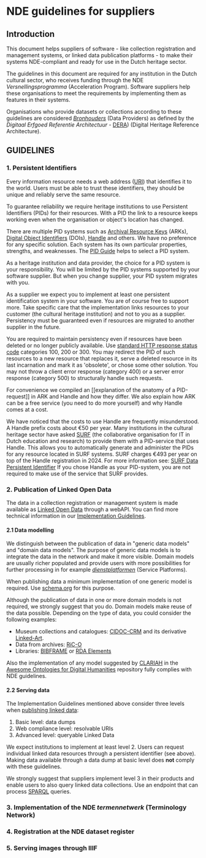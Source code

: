 # NDE guidelines for suppliers

## Introduction

This document helps suppliers of software - like collection registration and management systems, or linked data publication platforms - to make their systems NDE-compliant and ready for use in the Dutch heritage sector.  

The guidelines in this document are required for any institution in the Dutch cultural sector, who receives funding through the NDE *Versnellingsprogramma* (Acceleration Program). Software suppliers help these organisations to meet the requirements by implementing them as features in their systems.

Organisations who provide datasets or collections according to these guidelines are considered  [*Bronhouders*](https://dera.netwerkdigitaalerfgoed.nl/index.php/Rollen#Bronhouder) (Data Providers) as defined by the *Digitaal Erfgoed Referentie Architectuur* - [DERA](https://dera.netwerkdigitaalerfgoed.nl)) (Digital Heritage Reference Architecture).

## GUIDELINES

### 1. Persistent Identifiers

Every information resource needs a web address ([URI](https://en.wikipedia.org/wiki/Uniform_Resource_Identifier)) that identifies it to the world. Users must be able to trust these identifiers, they should be unique and reliably serve the same resource. 

To guarantee reliability we require heritage institutions to use Persistent Identifiers (PIDs) for their resources. With a PID the link to a resource keeps working even when the organisation or object's location has changed.

There are multiple PID systems such as [Archival Resource Keys](https://arks.org) (ARKs), [Digital Object Identifiers](https://www.doi.org) (DOIs), [Handle](http://handle.net) and others. We have no preference for any specific solution. Each system has its own particular properties, strengths, and weaknesses. The [PID Guide](https://www.pidwijzer.nl/en) helps to select a PID system. 

As a heritage institution and data provider, the choice for a PID system is your responsibility. You will be limited by the PID systems supported by your software supplier. But when you change supplier, your PID system migrates with you. 

As a supplier we expect you to implement at least one persistent identification system in your software. You are of course free to support more. Take specific care that the implementation links resources to your customer (the cultural heritage institution) and not to you as a supplier. Persistency must be guaranteed even if resources are migrated to another supplier in the future.

You are required to maintain persistency even if resources have been deleted or no longer publicly available. Use [standard HTTP response status code](https://developer.mozilla.org/en-US/docs/Web/HTTP/Status#redirection_messages) categories 100, 200 or 300. You may redirect the PID of such resources to a new resource that replaces it, serve a deleted resource in its last incarnation and mark it as 'obsolete', or chose some other solution. You may not throw a client error response (category 400) or a server error response (category 500) to structurally handle such requests.

For convenience we compiled an [[explanation of the anatomy of a PID-request]] in ARK and Handle and how they differ. We also explain how ARK can be a free service (you need to do more yourself) and why Handle comes at a cost. 

We have noticed that the costs to use Handle are frequently misunderstood. A Handle prefix costs about €50 per year. Many institutions in the cultural heritage sector have asked [SURF](https://www.surf.nl/en) (the collaborative organisation for IT in Dutch education and research) to provide them with a PID-service that uses Handle. This allows you to automatically generate and administer the PIDs for any resource located in SURF systems. SURF charges €493 per year on top of the Handle registration in 2024. For more information see: [SURF Data Persistent Identifier](https://www.surf.nl/en/data-persistent-identifier-data-always-findable-by-permanent-references) If you chose Handle as your PID-system, you are not required to make use of the service that SURF provides. 

### 2.  Publication of Linked Open Data

The data in a collection registration or management system is made available as [Linked Open Data](https://netwerkdigitaalerfgoed.nl/activiteiten/linked-data-2/) through a webAPI. You can find more technical information in our [Implementation Guidelines](https://netwerk-digitaal-erfgoed.github.io/cm-implementation-guidelines/#publishing-collection-information).

#### 2.1 Data modelling

We distinguish between the publication of data in "generic data models" and "domain data models". The purpose of generic data models is to integrate the data in the network and make it more visible. Domain models are usually richer populated and provide users with more possibilities for further processing in for example [*dienstplatformen*](https://netwerkdigitaalerfgoed.nl/nieuws/maak-jij-erfgoedsites-en-apps-volg-de-afspraken-uit-de-architectuurblauwdruk-voor-dienstplatformen/) (Service Platforms).

When publishing data a minimum implementation of one generic model is required. Use [schema.org](https://schema.org) for this purpose.

Although the publication of data in one or more domain models is not required, we strongly suggest that you do. Domain models make reuse of the data possible. Depending on the type of data, you could consider the following examples:
- Museum collections and catalogues: [CIDOC-CRM](https://cidoc-crm.org) and its derivative [Linked-Art](https://linked.art/model/).
- Data from archives: [RiC-O](https://www.ica.org/standards/RiC/RiC-O_v0-2.html)
- Libraries: [BIBFRAME](https://www.loc.gov/bibframe/) or [RDA Elements](https://www.rdaregistry.info/Elements/)

Also the implementation of any model suggested by [CLARIAH](https://www.clariah.nl) in the [Awesome Ontologies for Digital Humanities](https://github.com/CLARIAH/awesome-humanities-ontologies) repository fully complies with NDE guidelines.

#### 2.2 Serving data

The Implementation Guidelines mentioned above consider three levels when [publishing linked data](https://netwerk-digitaal-erfgoed.github.io/cm-implementation-guidelines/#publishing-linked-data):
1. Basic level: data dumps
2. Web compliance level: resolvable URIs
3. Advanced level: queryable Linked Data

We expect institutions to implement at least level 2. Users can request individual linked data resources through a persistent identifier (see above). Making data available through a data dump at basic level does **not** comply with these guidelines.

We strongly suggest that suppliers implement level 3 in their products and enable users to also query linked data collections. Use an endpoint that can process [SPARQL](https://www.w3.org/TR/rdf-sparql-query/) queries.

### 3. Implementation of the NDE *termennetwerk* (Terminology Network)

### 4. Registration at the NDE dataset register

### 5. Serving images through IIIF



